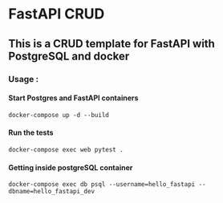 # FastAPI CRUD

## This is a CRUD template for FastAPI with PostgreSQL and docker

### Usage :

#### Start Postgres and FastAPI containers

```docker
docker-compose up -d --build 
```

#### Run the tests

```docker
docker-compose exec web pytest . 
```

#### Getting inside postgreSQL container

```docker
docker-compose exec db psql --username=hello_fastapi --dbname=hello_fastapi_dev 
```